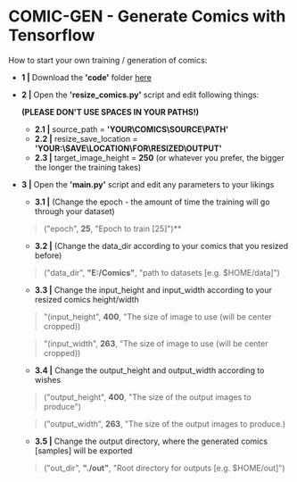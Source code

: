 # COMIC-GEN - Generate Comics with Tensorflow 

How to start your own training / generation of comics:

* **1 |** Download the **'code'** folder [here](https://github.com/ARGNZXT/comic-gen/releases/tag/v0.2-beta)

* **2 |** Open the **'resize_comics.py'** script and edit following things:

  **(PLEASE DON'T USE SPACES IN YOUR PATHS!)**

  * **2.1 |** source_path = **'YOUR\COMICS\SOURCE\PATH'**
  * **2.2 |** resize_save_location = **'YOUR:\\SAVE\\LOCATION\\FOR\\RESIZED\\OUTPUT'**
  * **2.3 |** target_image_height = **250** (or whatever you prefer, the bigger the longer the training takes)

* **3 |** Open the **'main.py'** script and edit any parameters to your likings

  * **3.1  |** (Change the epoch - the amount of time the training will go through your dataset)
  
  > ("epoch", **25**, "Epoch to train [25]")** 
  
  * **3.2  |** (Change the data_dir according to your comics that you resized before)
  
  > ("data_dir", **"E:/Comics"**, "path to datasets [e.g. $HOME/data]")
  
  
  * **3.3  |** Change the input_height and input_width according to your resized comics height/width
  
  > "(input_height", **400**, "The size of image to use (will be center cropped))
  
  > "(input_width", **263**, "The size of image to use (will be center cropped))
  
   * **3.4  |** Change the output_height and output_width according to wishes
   
  > ("output_height", **400**, "The size of the output images to produce")
  
  > ("output_width", **263**, "The size of the output images to produce.)
                
   * **3.5  |** Change the output directory, where the generated comics [samples] will be exported  
                
  > ("out_dir", **"./out"**, "Root directory for outputs [e.g. $HOME/out]")

